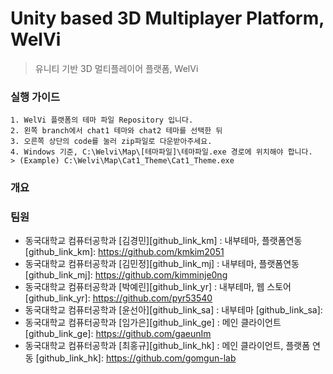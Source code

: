 # Unity based 3D Multiplayer Platform, WelVi
> 유니티 기반 3D 멀티플레이어 플랫폼, WelVi

### 실행 가이드
    1. WelVi 플랫폼의 테마 파일 Repository 입니다.
    2. 왼쪽 branch에서 chat1 테마와 chat2 테마를 선택한 뒤
    3. 오른쪽 상단의 code를 눌러 zip파일로 다운받아주세요.
    4. Windows 기준, C:\Welvi\Map\[테마파일]\테마파일.exe 경로에 위치해야 합니다.
    > (Example) C:\Welvi\Map\Cat1_Theme\Cat1_Theme.exe


### 개요




### 팀원
* 동국대학교 컴퓨터공학과 [김경민][github_link_km] : 내부테마, 플랫폼연동
[github_link_km]: https://github.com/kmkim2051
* 동국대학교 컴퓨터공학과 [김민정][github_link_mj] : 내부테마, 플랫폼연동
[github_link_mj]: https://github.com/kimminje0ng
* 동국대학교 컴퓨터공학과 [박예린][github_link_yr] : 내부테마, 웹 스토어
[github_link_yr]: https://github.com/pyr53540
* 동국대학교 컴퓨터공학과 [윤선아][github_link_sa] : 내부테마
[github_link_sa]: 
* 동국대학교 컴퓨터공학과 [임가은][github_link_ge] : 메인 클라이언트
[github_link_ge]: https://github.com/gaeunIm
* 동국대학교 컴퓨터공학과 [최홍규][github_link_hk] : 메인 클라이언트, 플랫폼 연동
[github_link_hk]: https://github.com/gomgun-lab

